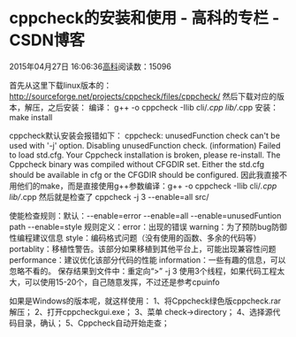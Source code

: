 
# cppcheck的安装和使用 - 高科的专栏 - CSDN博客

2015年04月27日 16:06:36[高科](https://me.csdn.net/pbymw8iwm)阅读数：15096


首先从这里下载linux版本的：http://sourceforge.net/projects/cppcheck/files/cppcheck/
然后下载对应的版本，解压，之后安装：
编译：
g++ -o cppcheck -Ilib cli/*.cpp lib/*.cpp
安装：
make install

cppcheck默认安装会报错如下：
cppcheck: unusedFunction check can't be used with '-j' option. Disabling unusedFunction check.
(information) Failed to load std.cfg. Your Cppcheck installation is broken, please re-install. The Cppcheck binary was compiled without CFGDIR set. Either the std.cfg should be available in cfg or the CFGDIR should be configured.
因此我直接不用他们的make，而是直接使用g++参数编译：g++ -o cppcheck -Ilib cli/*.cpp lib/*.cpp
然后就是检查了
cppcheck -j 3 --enable=all src/



使能检查规则：默认：--enable=error
--enable=all
--enable=unusedFuntion path
--enable=style
规则定义：error：出现的错误
warning：为了预防bug防御性编程建议信息
style：编码格式问题（没有使用的函数、多余的代码等）
portablity：移植性警告。该部分如果移植到其他平台上，可能出现兼容性问题
performance：建议优化该部分代码的性能
information：一些有趣的信息，可以忽略不看的。
保存结果到文件中：重定向“>”
-j 3 使用3个线程，如果代码工程太大，可以使用15-20个，自己随意发挥，不过还是参考cpuinfo


如果是Windows的版本呢，就这样使用：
1、将Cppcheck绿色版cppcheck.rar解压；
2、打开cppcheckgui.exe；
3、菜单 check->directory；
4、选择源代码目录，确认；
5、Cppcheck自动开始走查；


